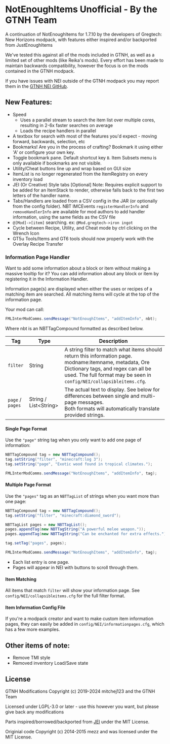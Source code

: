 # NotEnoughItems Unofficial - By the GTNH Team

A continuation of NotEnoughItems for 1.7.10 by the developers of Gregtech: New Horizons modpack, with features either inspired and/or backported from JustEnoughItems

We've tested this against all of the mods included in GTNH, as well as a limited set of other mods (like Reika's mods). Every effort has been made to maintain backwards compatibility, however the focus is on the mods contained in the GTNH modpack.

If you have issues with NEI outside of the GTNH modpack you may report them in the [GTNH NEI GitHub](https://github.com/GTNewHorizons/NotEnoughItems).

## New Features:

* Speed
  - Uses a parallel stream to search the item list over multiple cores, resulting in 2-6x faster searches on average
  - Loads the recipe handlers in parallel
* A textbox for search with most of the features you'd expect - moving forward, backwards, selection, etc
* Bookmarks! Are you in the process of crafting? Bookmark it using either 'A' or configure your own key.
* Toggle bookmark pane.  Default shortcut key `B`.  Item Subsets menu is only available if bookmarks are not visible.
* Utility/Cheat buttons line up and wrap based on GUI size
* ItemList is no longer regenerated from the ItemRegistry on every inventory load
* JEI (Or Creative) Style tabs [Optional]  Note: Requires explicit support to be added for an ItemStack to render, otherwise falls back to the first two letters of the handler name.
* Tabs/Handlers are loaded from a CSV config in the JAR (or optionally from the config folder).  NBT IMCEvents `registerHandlerInfo` and `removeHandlerInfo` are available for mod authors to add handler information, using the same fields as the CSV file
* `@[Mod]->[item]` searching.  ex: `@Mod.gregtech->iron ingot`
* Cycle between Recipe, Utility, and Cheat mode by ctrl clicking on the Wrench Icon
* GT5u Tools/Items and GT6 tools should now properly work with the Overlay Recipe Transfer

### Information Page Handler
Want to add some information about a block or item without making a massive tooltip for it? You can add information about any block or item by registering it in the Information Handler.

Information page(s) are displayed when either the uses or recipes of a matching item are searched. All matching items will cycle at the top of the information page.

Your mod can call:
```java
FMLInterModComms.sendMessage("NotEnoughItems", "addItemInfo", nbt);
```
Where nbt is an NBTTagCompound formatted as described below.

| Tag              | Type                    | Description                                                                                                                                                                                                                |
|------------------|-------------------------|----------------------------------------------------------------------------------------------------------------------------------------------------------------------------------------------------------------------------|
| `filter`         | String                  | A string filter to match what items should return this information page.<br/>modname:itemname, metadata, Ore Dictionary tags, and regex can all be used. The full format may be seen in `config/NEI/collapsibleitems.cfg`. |
| `page` / `pages` | String / List\<String\> | The actual text to display. See below for differences between single and multi-page messages.<br/>Both formats will automatically translate provided strings.                                                              |

#### Single Page Format

Use the `"page"` string tag when you only want to add one page of information:
```java
NBTTagCompound tag = new NBTTagCompound();
tag.setString("filter", "minecraft:log 3");
tag.setString("page", "Exotic wood found in tropical climates.");

FMLInterModComms.sendMessage("NotEnoughItems", "addItemInfo", tag);
```

#### Multiple Page Format

Use the `"pages"` tag as an `NBTTagList` of strings when you want more than one page:
```java
NBTTagCompound tag = new NBTTagCompound();
tag.setString("filter", "minecraft:diamond_sword");

NBTTagList pages = new NBTTagList();
pages.appendTag(new NBTTagString("A powerful melee weapon."));
pages.appendTag(new NBTTagString("Can be enchanted for extra effects."));

tag.setTag("pages", pages);

FMLInterModComms.sendMessage("NotEnoughItems", "addItemInfo", tag);
```
* Each list entry is one page.
* Pages will appear in NEI with buttons to scroll through them.

#### Item Matching

All items that match `filter` will show your information page. See `config/NEI/collapsibleitems.cfg` for the full filter format.

#### Item Information Config File

If you're a modpack creator and want to make custom item information pages, they can easily be added in `config/NEI/informationpages.cfg`, which has a few more examples.

## Other items of note:

* Remove TMI style
* Removed inventory Load/Save state

## License

GTNH Modifications Copyright (c) 2019-2024 mitchej123 and the GTNH Team

Licensed under LGPL-3.0 or later - use this however you want, but please give back any modifications

Parts inspired/borrowed/backported from [JEI](https://github.com/mezz/JustEnoughItems/tree/1.12) under the MIT License.

Originial code Copyright (c) 2014-2015 mezz and was licensed under the MIT License.

